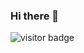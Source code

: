 ### Hi there 👋

![visitor badge](https://visitor-badge.glitch.me/badge?page_id=zafirskthelifehacker.visitor-badge&left_color=red&right_color=green) 
